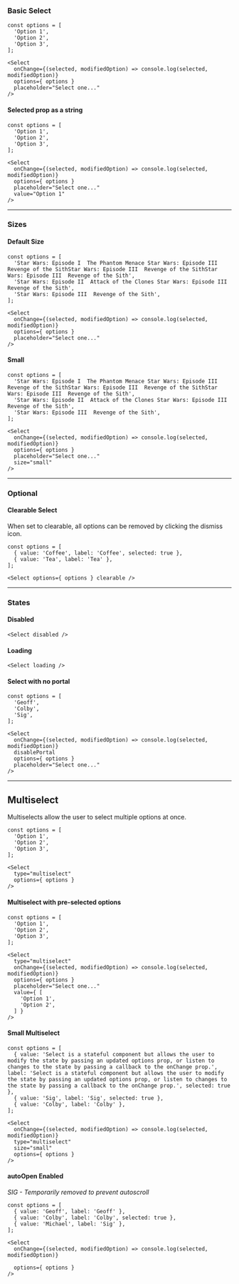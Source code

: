 ### Basic Select

```
const options = [
  'Option 1',
  'Option 2',
  'Option 3',
];

<Select
  onChange={(selected, modifiedOption) => console.log(selected, modifiedOption)}
  options={ options }
  placeholder="Select one..."
/>
```

#### Selected prop as a string

```
const options = [
  'Option 1',
  'Option 2',
  'Option 3',
];

<Select
  onChange={(selected, modifiedOption) => console.log(selected, modifiedOption)}
  options={ options }
  placeholder="Select one..."
  value="Option 1"
/>
```

---

### Sizes

#### Default Size

```
const options = [
  'Star Wars: Episode I  The Phantom Menace Star Wars: Episode III  Revenge of the SithStar Wars: Episode III  Revenge of the SithStar Wars: Episode III  Revenge of the Sith',
  'Star Wars: Episode II  Attack of the Clones Star Wars: Episode III  Revenge of the Sith',
  'Star Wars: Episode III  Revenge of the Sith',
];

<Select
  onChange={(selected, modifiedOption) => console.log(selected, modifiedOption)}
  options={ options }
  placeholder="Select one..."
/>
```

#### Small

```
const options = [
  'Star Wars: Episode I  The Phantom Menace Star Wars: Episode III  Revenge of the SithStar Wars: Episode III  Revenge of the SithStar Wars: Episode III  Revenge of the Sith',
  'Star Wars: Episode II  Attack of the Clones Star Wars: Episode III  Revenge of the Sith',
  'Star Wars: Episode III  Revenge of the Sith',
];

<Select
  onChange={(selected, modifiedOption) => console.log(selected, modifiedOption)}
  options={ options }
  placeholder="Select one..."
  size="small"
/>
```

---

### Optional

#### Clearable Select

When set to clearable, all options can be removed by clicking the dismiss icon.

```
const options = [
  { value: 'Coffee', label: 'Coffee', selected: true },
  { value: 'Tea', label: 'Tea' },
];

<Select options={ options } clearable />
```

---

### States

#### Disabled

```
<Select disabled />
```

#### Loading

```
<Select loading />
```

#### Select with no portal

```
const options = [
  'Geoff',
  'Colby',
  'Sig',
];

<Select
  onChange={(selected, modifiedOption) => console.log(selected, modifiedOption)}
  disablePortal
  options={ options }
  placeholder="Select one..."
/>
```

---

## Multiselect

Multiselects allow the user to select multiple options at once.

```
const options = [
  'Option 1',
  'Option 2',
  'Option 3',
];

<Select
  type="multiselect"
  options={ options }
/>
```

#### Multiselect with pre-selected options

```
const options = [
  'Option 1',
  'Option 2',
  'Option 3',
];

<Select
  type="multiselect"
  onChange={(selected, modifiedOption) => console.log(selected, modifiedOption)}
  options={ options }
  placeholder="Select one..."
  value={ [
    'Option 1',
    'Option 2',
  ] }
/>
```

#### Small Multiselect

```
const options = [
  { value: 'Select is a stateful component but allows the user to modify the state by passing an updated options prop, or listen to changes to the state by passing a callback to the onChange prop.', label: 'Select is a stateful component but allows the user to modify the state by passing an updated options prop, or listen to changes to the state by passing a callback to the onChange prop.', selected: true },
  { value: 'Sig', label: 'Sig', selected: true },
  { value: 'Colby', label: 'Colby' },
];

<Select
  onChange={(selected, modifiedOption) => console.log(selected, modifiedOption)}
  type="multiselect"
  size="small"
  options={ options }
/>
```

#### autoOpen Enabled

_SIG - Temporarily removed to prevent autoscroll_

```
const options = [
  { value: 'Geoff', label: 'Geoff' },
  { value: 'Colby', label: 'Colby', selected: true },
  { value: 'Michael', label: 'Sig' },
];

<Select
  onChange={(selected, modifiedOption) => console.log(selected, modifiedOption)}

  options={ options }
/>
```
